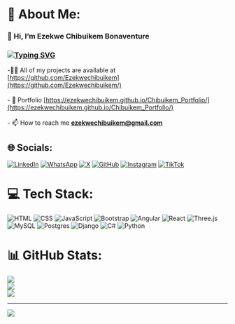 # 💫 About Me:
### 👋 Hi, I’m Ezekwe Chibuikem Bonaventure
### [![Typing SVG](https://readme-typing-svg.herokuapp.com?font=comfortaa&color=016EEA&size=24&width=500&lines=+Software+Engineer;Full-Stack+Web+Developer!;Student)](https://git.io/typing-svg)

-👨‍💻 All of my projects are available at [https://github.com/Ezekwechibuikem](https://github.com/Ezekwechibuikem/)<br><br>- 💼 Portfolio [https://ezekwechibuikem.github.io/Chibuikem_Portfolio/](https://ezekwechibuikem.github.io/Chibuikem_Portfolio/)<br><br>- 📫 How to reach me **ezekwechibuikem@gmail.com**<br>

## 🌐 Socials:
[![LinkedIn](https://img.shields.io/badge/LinkedIn-%230077B5.svg?logo=linkedin&logoColor=white)](https://www.linkedin.com/in/ezekwe-chibuikem-6b826a259/) [![WhatsApp](https://img.shields.io/badge/WhatsApp-25D366?style=flat&logo=whatsapp&logoColor=white)](https://wa.me/+2348107285275) [![X](https://img.shields.io/badge/X-%23000000.svg?logo=x&logoColor=white)](https://x.com/Bonaventex?t=TnalnttCHv06ukjfhG1wXA&s=09) 
[![GitHub](https://img.shields.io/badge/GitHub-%23181717.svg?logo=github&logoColor=white)](https://github.com/Ezekwechibuikem) 
[![Instagram](https://img.shields.io/badge/Instagram-%23E1306C.svg?logo=instagram&logoColor=white)](https://www.instagram.com/ezekwe_chibuikem?igsh=cGp4cjdxNmQxdTIz) 
[![TikTok](https://img.shields.io/badge/TikTok-%23302075.svg?logo=tiktok&logoColor=white)](https://www.tiktok.com/@chibuikemezekwe?_t=8q9MvB1tXPx&_r=1)

# 💻 Tech Stack:
![HTML](https://img.shields.io/badge/html5-%23E34F26.svg?style=for-the-badge&logo=html5&logoColor=white)
![CSS](https://img.shields.io/badge/css3-%231572B6.svg?style=for-the-badge&logo=css3&logoColor=white)
![JavaScript](https://img.shields.io/badge/javascript-%23323330.svg?style=for-the-badge&logo=javascript&logoColor=%23F7DF1E)
![Bootstrap](https://img.shields.io/badge/bootstrap-%238511FA.svg?style=for-the-badge&logo=bootstrap&logoColor=white)
![Angular](https://img.shields.io/badge/angular-%23DD0031.svg?style=for-the-badge&logo=angular&logoColor=white)
![React](https://img.shields.io/badge/react-%2361DAFB.svg?style=for-the-badge&logo=react&logoColor=white)  <!-- Add React badge -->
![Three.js](https://img.shields.io/badge/threejs-black?style=for-the-badge&logo=three.js&logoColor=white)
![MySQL](https://img.shields.io/badge/mysql-%2300f.svg?style=for-the-badge&logo=mysql&logoColor=white)
![Postgres](https://img.shields.io/badge/postgres-%23316192.svg?style=for-the-badge&logo=postgresql&logoColor=white)
![Django](https://img.shields.io/badge/django-%23092E20.svg?style=for-the-badge&logo=django&logoColor=white)
![C#](https://img.shields.io/badge/c%23-%23239120.svg?style=for-the-badge&logo=c-sharp&logoColor=white)
![Python](https://img.shields.io/badge/python-3670A0?style=for-the-badge&logo=python&logoColor=ffdd54)

# 📊 GitHub Stats:
![](https://github-readme-stats.vercel.app/api?username=Ezekwechibuikem&theme=dark&hide_border=false&include_all_commits=false&count_private=false)<br/>![](https://github-readme-streak-stats.herokuapp.com/?user=Ezekwechibuikem&theme=dark&hide_border=false)<br/>![](https://github-readme-stats.vercel.app/api/top-langs/?username=Ezekwechibuikem&theme=dark&hide_border=false&include_all_commits=false&count_private=false&layout=compact)

---
[![](https://visitcount.itsvg.in/api?id=Ezekwechibuikem&icon=2&color=0)](https://visitcount.itsvg.in)
